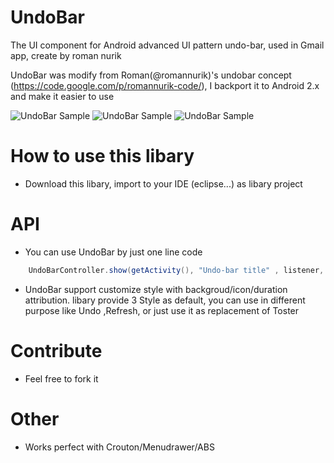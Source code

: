 UndoBar
=======

The UI component for Android advanced UI pattern undo-bar, used in Gmail app, create by roman nurik

UndoBar was modify from Roman(@romannurik)'s undobar concept (https://code.google.com/p/romannurik-code/), I backport it to Android 2.x and make it easier to use

![UndoBar Sample](https://github.com/soarcn/UndoBar/blob/master/art/redo.png?raw=true)
![UndoBar Sample](https://github.com/soarcn/UndoBar/blob/master/art/refresh.png?raw=true)
![UndoBar Sample](https://github.com/soarcn/UndoBar/blob/master/art/customize.png?raw=true)

How to use this libary
=======

- Download this libary, import to your IDE (eclipse...) as libary project


API
=======

- You can use UndoBar by just one line code

``` java
    UndoBarController.show(getActivity(), "Undo-bar title" , listener, undoToken);
```

- UndoBar support customize style with backgroud/icon/duration attribution. libary provide 3 Style as default, you can use in different purpose like Undo ,Refresh, or just use it as replacement of Toster


Contribute
=======

- Feel free to fork it


Other
=======
- Works perfect with Crouton/Menudrawer/ABS
